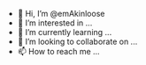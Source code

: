 - 👋 Hi, I’m @emAkinloose
- 👀 I’m interested in ...
- 🌱 I’m currently learning ...
- 💞️ I’m looking to collaborate on ...
- 📫 How to reach me ...

<!---
emAkinloose/emAkinloose is a ✨ special ✨ repository because its `README.md` (this file) appears on your GitHub profile.
You can click the Preview link to take a look at your changes.
--->
